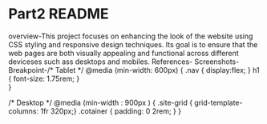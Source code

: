 # Part2 README
overview-This project focuses on enhancing the look of the website using CSS styling and responsive design techniques. Its goal is to ensure that the web pages are both visually appealing and functional across different deviceses such ass desktops and mobiles.
References-
Screenshots-
Breakpoint-/* Tablet */
@media (min-width: 600px) {
    .nav { display:flex; }
    h1 { font-size: 1.75rem; }   
}

/* Desktop */
@media (min-width : 900px ) {
    .site-grid { grid-template-columns: 1fr 320px;} 
    .cotainer  { padding: 0 2rem; } 
}

